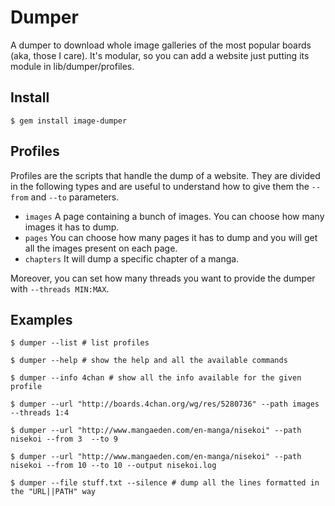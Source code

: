Dumper
======

A dumper to download whole image galleries of the most popular boards (aka, those I care).
It's modular, so you can add a website just putting its module in lib/dumper/profiles.

Install
-------

`$ gem install image-dumper`

Profiles
--------

Profiles are the scripts that handle the dump of a website.
They are divided in the following types and are useful to understand how to give them the `--from` and `--to` parameters.

- `images`   A page containing a bunch of images. You can choose how many images it has to dump.
- `pages`    You can choose how many pages it has to dump and you will get all the images present on each page.
- `chapters` It will dump a specific chapter of a manga.

Moreover, you can set how many threads you want to provide the dumper with `--threads MIN:MAX`.

Examples
--------

`$ dumper --list # list profiles`

`$ dumper --help # show the help and all the available commands`

`$ dumper --info 4chan # show all the info available for the given profile`

`$ dumper --url "http://boards.4chan.org/wg/res/5280736" --path images --threads 1:4`

`$ dumper --url "http://www.mangaeden.com/en-manga/nisekoi" --path nisekoi --from 3  --to 9`

`$ dumper --url "http://www.mangaeden.com/en-manga/nisekoi" --path nisekoi --from 10 --to 10 --output nisekoi.log`

`$ dumper --file stuff.txt --silence # dump all the lines formatted in the "URL||PATH" way`

